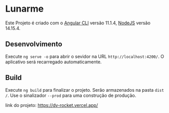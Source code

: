 # Lunarme

Este Projeto é criado com o  [Angular CLI](https://github.com/angular/angular-cli) versão 11.1.4, [NodeJS](https://nodejs.org/en/) versão 14.15.4.

## Desenvolvimento

Execute `ng serve -o` para abrir o sevidor na URL  `http://localhost:4200/`. O aplicativo será recarregado automaticamente.

## Build

Execute `ng build` para finalizar o projeto. Serão armazenados na pasta `dist /`. Use o sinalizador `--prod` para uma construção de produção.

link do projeto: https://dv-rocket.vercel.app/
